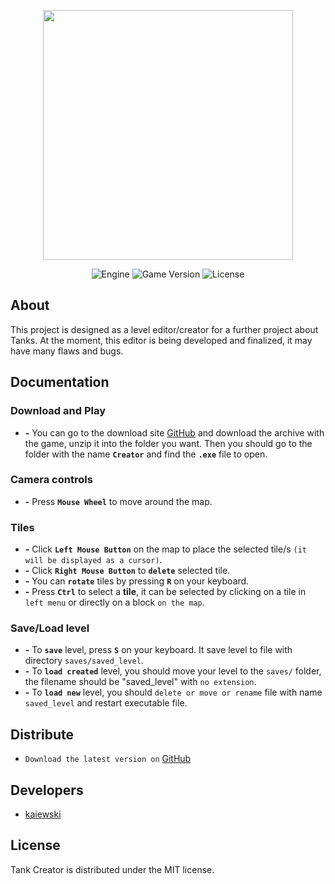 <p align="center">
      <img src="https://i.ibb.co/LrhTsW0/logo.png" width="400">
</p>

<p align="center">
   <img src="https://img.shields.io/badge/Engine-Pygame_2.5.0-blueviolet" alt="Engine">
   <img src="https://img.shields.io/badge/Game_Version-b01.15.10-blue" alt="Game Version">
   <img src="https://img.shields.io/badge/License-MIT-success" alt="License">
</p>

## About

This project is designed as a level editor/creator for a further project about Tanks. At the moment, this editor is being developed and finalized, it may have many flaws and bugs.

## Documentation

### Download and Play
- **-** You can go to the download site [GitHub](https://github.com/kaiewski/tank-creator) and download the archive with the game, unzip it into the folder you want. Then you should go to the folder with the name **`Creator`** and find the **`.exe`** file to open.

### Camera controls
- **-** Press **`Mouse Wheel`** to move around the map.

### Tiles
- **-** Click **`Left Mouse Button`** on the map to place the selected tile/s `(it will be displayed as a cursor)`.
- **-** Click **`Right Mouse Button`** to **`delete`** selected tile.
- **-** You can **`rotate`** tiles by pressing **`R`** on your keyboard.
- **-** Press **`Ctrl`** to select a **tile**, it can be selected by clicking on a tile in `left menu` or directly on a block `on the map`.

### Save/Load level

- **-** To **`save`** level, press **`S`** on your keyboard. It save level to file with directory `saves/saved_level`.
- **-** To **`load created`** level, you should move your level to the `saves/` folder, the filename should be "saved_level" with `no extension`.
- **-** To **`load new`** level, you should ```delete or move or rename``` file with name `saved_level` and restart executable file.   

## Distribute

- `Download the latest version on` [GitHub](https://github.com/kaiewski/tank-creator)

## Developers

- [kaiewski](https://github.com/kaiewski)

## License

Tank Creator is distributed under the MIT license.
